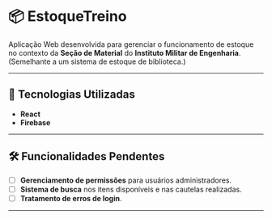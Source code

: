 # 📦 EstoqueTreino

Aplicação Web desenvolvida para gerenciar o funcionamento de estoque no contexto da **Seção de Material** do **Instituto Militar de Engenharia**.  
(Semelhante a um sistema de estoque de biblioteca.)

---

## 🚀 Tecnologias Utilizadas

- **React**
- **Firebase**

---

## 🛠️ Funcionalidades Pendentes

- [ ]  **Gerenciamento de permissões** para usuários administradores.
- [ ]  **Sistema de busca** nos itens disponíveis e nas cautelas realizadas.
- [ ]  **Tratamento de erros de login**.

---



